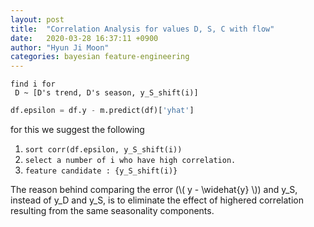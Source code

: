 ```yaml
---
layout: post
title:  "Correlation Analysis for values D, S, C with flow"
date:   2020-03-28 16:37:11 +0900
author: "Hyun Ji Moon"
categories: bayesian feature-engineering
---
```


```
find i for
 D ~ [D's trend, D's season, y_S_shift(i)]
``` 
```python
df.epsilon = df.y - m.predict(df)['yhat']
```

for this we suggest the following
1. `sort corr(df.epsilon, y_S_shift(i))`
2. `select a number of i who have high correlation.`
3. `feature candidate : {y_S_shift(i)}`

The reason behind comparing the error (\\( y - \widehat{y} \\)) and y_S, instead of y_D and y_S, is to eliminate the effect of highered correlation resulting from the same seasonality components.
